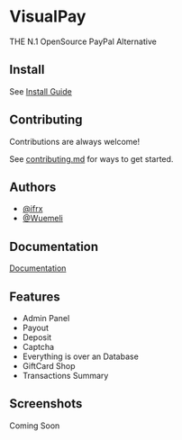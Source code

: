 
# VisualPay

THE N.1 OpenSource PayPal Alternative

## Install

See [Install Guide](https://github.com/Wuemeli/visualpay/wiki/Installation)

## Contributing

Contributions are always welcome!

See [contributing.md](https://github.com/Wuemeli/visualpay/blob/main/CONTRIBUTING.md) for ways to get started. 


## Authors
- [@ifrx](https://github.com/ironflipper) 
- [@Wuemeli](https://www.github.com/wuemeli)


## Documentation

[Documentation](https://github.com/Wuemeli/visualpay/wiki)


## Features

- Admin Panel
- Payout 
- Deposit
- Captcha
- Everything is over an Database
- GiftCard Shop
- Transactions Summary

## Screenshots

Coming Soon


